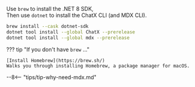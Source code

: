 Use `brew` to install the .NET 8 SDK,  
Then use `dotnet` to install the ChatX CLI (and MDX CLI).

```bash
brew install --cask dotnet-sdk
dotnet tool install --global ChatX --prerelease
dotnet tool install --global mdx --prerelease
```

??? tip "If you don't have `brew` ..."

    [Install Homebrew](https://brew.sh/)  
    Walks you through installing Homebrew, a package manager for macOS.

--8<-- "tips/tip-why-need-mdx.md"
